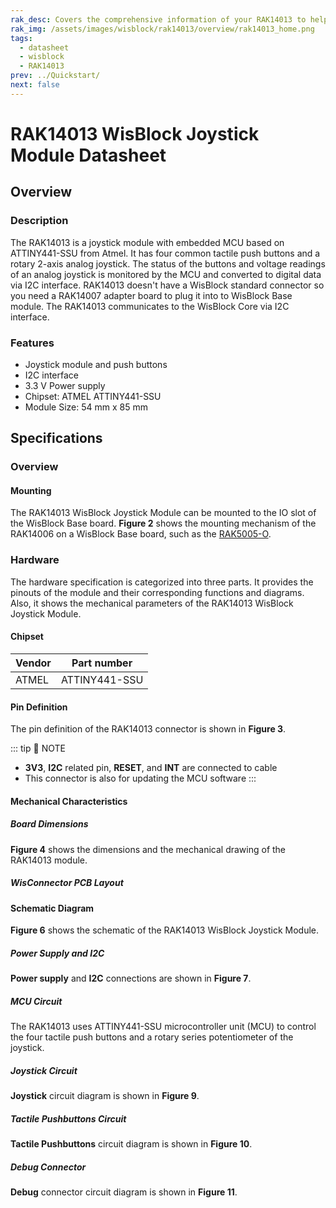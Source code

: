 ```yaml
---
rak_desc: Covers the comprehensive information of your RAK14013 to help you use it. This information includes technical specifications, characteristics, and requirements, and it also discusses the device components.
rak_img: /assets/images/wisblock/rak14013/overview/rak14013_home.png
tags:
  - datasheet
  - wisblock
  - RAK14013
prev: ../Quickstart/
next: false
---
```


# RAK14013 WisBlock Joystick Module Datasheet

## Overview

<rk-img
  src="/assets/images/wisblock/rak14013/datasheet/rak14013_front_back.png"
  width="40%"
  caption="RAK14013 WisBlock Joystick Module"
/>

### Description

The RAK14013 is a joystick module with embedded MCU based on ATTINY441-SSU from Atmel. It has four common tactile push buttons and a rotary 2-axis analog joystick. The status of the buttons and voltage readings of an analog joystick is monitored by the MCU and converted to digital data via I2C interface. RAK14013 doesn't have a WisBlock standard connector so you need a RAK14007 adapter board to plug it into to WisBlock Base module. The RAK14013 communicates to the WisBlock Core via I2C interface.

### Features

- Joystick module and push buttons 
- I2C interface
- 3.3&nbsp;V Power supply
- Chipset: ATMEL ATTINY441-SSU
- Module Size: 54&nbsp;mm x 85&nbsp;mm

## Specifications

### Overview 

#### Mounting

The RAK14013 WisBlock Joystick Module can be mounted to the IO slot of the WisBlock Base board. **Figure 2** shows the mounting mechanism of the RAK14006 on a WisBlock Base board, such as the [RAK5005-O](https://store.rakwireless.com/products/rak5005-o-base-board).

<rk-img
  src="/assets/images/wisblock/rak14013/datasheet/image_mounting.png"
  width="60%"
  caption="RAK14013 WisBlock Joystick Module mounting"
/>


### Hardware

The hardware specification is categorized into three parts. It provides the pinouts of the module and their corresponding functions and diagrams. Also, it shows the mechanical parameters of the RAK14013 WisBlock Joystick Module.

#### Chipset

| Vendor | Part number   |
| ------ | ------------- |
| ATMEL  | ATTINY441-SSU |

#### Pin Definition

The pin definition of the RAK14013 connector is shown in **Figure 3**.

 <rk-img
  src="/assets/images/wisblock/rak14013/datasheet/rak14007_pinouts.svg"
  width="80%"
  caption="RAK14013 WisBlock Joystick Module pinout"
/>


::: tip 📝 NOTE
- **3V3**, **I2C** related pin, **RESET**, and **INT** are connected to cable
- This connector is also for updating the  MCU software
:::

#### Mechanical Characteristics

##### Board Dimensions

**Figure 4** shows the dimensions and the mechanical drawing of the RAK14013 module.

 <rk-img
  src="/assets/images/wisblock/rak14013/datasheet/image-mechanical.png"
  width="60%"
  caption="RAK14013 WisBlock Joystick Module Dimensions"
/>


##### WisConnector PCB Layout

<rk-img
  src="/assets/images/wisblock/rak14006/datasheet/pcb-layout.png"
  width="100%"
  caption="WisConnector PCB footprint and recommendations"
/>


#### Schematic Diagram

**Figure 6** shows the schematic of the RAK14013 WisBlock Joystick Module.

<rk-img
  src="/assets/images/wisblock/rak14013/datasheet/rak14013_schematic_diagram.png"
  width="100%"
  caption="RAK14013 WisBlock Joystick Module schematic"
/>

##### Power Supply and I2C

**Power supply** and **I2C** connections are shown in **Figure 7**. 

<rk-img
  src="/assets/images/wisblock/rak14013/datasheet/image-power-i2c.png"
  width="60%"
  caption="RAK14013 Power supply and I2C"
/>

##### MCU Circuit

The RAK14013 uses ATTINY441-SSU microcontroller unit (MCU) to control the four tactile push buttons and a rotary series potentiometer of the joystick.

<rk-img
  src="/assets/images/wisblock/rak14013/datasheet/image-mcu.png"
  width="70%"
  caption="MCU circuit"
/>

##### Joystick Circuit

**Joystick** circuit diagram is shown in **Figure 9**. 

<rk-img
  src="/assets/images/wisblock/rak14013/datasheet/image-joystick.png"
  width="40%"
  caption="RAK14013 joystick"
/>

##### Tactile Pushbuttons Circuit

**Tactile Pushbuttons** circuit diagram is shown in **Figure 10**. 

<rk-img
  src="/assets/images/wisblock/rak14013/datasheet/image-buttons.png"
  width="40%"
  caption="RAK14013 tactile push buttons"
/>

##### Debug Connector

**Debug** connector circuit diagram is shown in **Figure 11**. 

<rk-img
  src="/assets/images/wisblock/rak14013/datasheet/image-debug.png"
  width="40%"
  caption="RAK14013 debug connector"
/>

